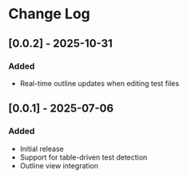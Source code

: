 # Change Log

## [0.0.2] - 2025-10-31
### Added
- Real-time outline updates when editing test files

## [0.0.1] - 2025-07-06
### Added
- Initial release
- Support for table-driven test detection
- Outline view integration
